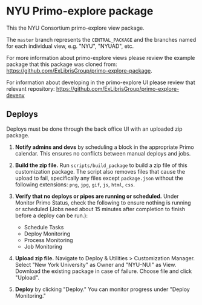 # NYU Primo-explore package

This the NYU Consortium primo-explore view package.

The `master` branch represents the `CENTRAL_PACKAGE` and the branches named for each individual view, e.g. "NYU", "NYUAD", etc.

For more information about primo-explore views please review the example package that this package was cloned from: https://github.com/ExLibrisGroup/primo-explore-package.

For information about developing in the primo-explore UI please review that relevant repository: https://github.com/ExLibrisGroup/primo-explore-devenv

## Deploys

Deploys must be done through the back office UI with an uploaded zip package.

1. **Notify admins and devs** by scheduling a block in the appropriate Primo calendar. This ensures no conflicts between manual deploys and jobs.

1. **Build the zip file.** Run `scripts/build_package` to build a zip file of this customization package. The script also removes files that cause the upload to fail, specifically any files except `package.json` without the following extensions: `png`, `jpg`, `gif`, `js`, `html`, `css`.

1. **Verify that no deploys or pipes are running or scheduled.** Under Monitor Primo Status, check the following to ensure nothing is running or scheduled (Jobs need about 15 minutes after completion to finish before a deploy can be run.):
    - Schedule Tasks
    - Deploy Monitoring
    - Process Monitoring
    - Job Monitoring

1. **Upload zip file.** Navigate to Deploy & Utilities > Customization Manager. Select "New York University" as Owner and "NYU-NUI" as View. Download the existing package in case of failure. Choose file and click "Upload".

1. **Deploy** by clicking "Deploy." You can monitor progress under "Deploy Monitoring."
